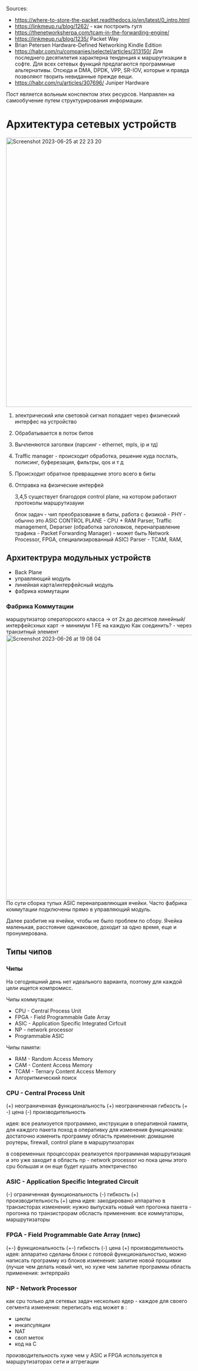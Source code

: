 Sources:
* <https://where-to-store-the-packet.readthedocs.io/en/latest/0_intro.html>
* <https://linkmeup.ru/blog/1262/> - как построить гугл
* <https://thenetworksherpa.com/tcam-in-the-forwarding-engine/>
* <https://linkmeup.ru/blog/1235/> Packet Way
* Brian Petersen Hardware-Defined Networking Kindle Edition
* <https://habr.com/ru/companies/selectel/articles/313150/>
  Для последнего десятилетия характерна тенденция к маршрутизации в софте. Для всех сетевых функций предлагаются программные альтернативы. Отсюда и DMA, DPDK, VPP, SR-IOV, которые и правда позволяют творить невиданные прежде вещи.
* <https://habr.com/ru/articles/307696/> Juniper Hardware



Пост является вольным конспектом этих ресурсов. Направлен на самообучение путем структурирования информации.

# Архитектура сетевых устройств
  
<img width="730" alt="Screenshot 2023-06-25 at 22 23 20" src="https://github.com/DariaShantalova/dariashantalova.github.io/assets/34622678/1c9f1710-5158-441f-bf26-4094e478fb77">

1. электрический или световой сигнал попадает через физический интерфес на устройство
2. Обрабатывается в поток битов
3. Вычленяются заголвки (парсинг - ethernet, mpls, ip и тд)
4. Traffic manager - происходит обработка, решение куда послать, полисинг, буферезация, фильтры, qos и т д
5. Происходит обратное превращение этого всего в биты
6. Отправка на физические интерфей

   3,4,5 существует благодоря control plane, на котором работают протоколы маршрутизауии

   блок задач - чип
   преобразование в биты, работа с физикой - PHY - обычно это ASIC
   CONTROL PLANE - CPU + RAM
   Parser, Traffic management, Deparser (обработка заголовков, перенаправление трафика - Packet Forwarding Manager) -
   может быть Network Processor, FPGA, cпециализированный ASIC)
   Parser - TCAM, RAM,

## Архитектрура модульных устройств
* Back Plane
* управляющий модуль
* линейная карта/интерфейсный модуль
* фабрика коммутации
  
 ### Фабрика Коммутации
 маршрутизатор операторского класса -> от 2х до десятков линейный/интерфейсхных карт -> минимум 1 FE на каждую
 Как соединить? - через транзитный элемент
 <img width="718" alt="Screenshot 2023-06-26 at 19 08 04" src="https://github.com/DariaShantalova/dariashantalova.github.io/assets/34622678/dc2432d1-c079-4268-b39c-36f9ca0e0290">
 По сути сборка тупых ASIC перенаправляющая ячейки. Часто фабрика коммутации подключены прямо в управляющий модуль.

Далее разбитие на ячейки, чтобы не было проблем по сбору.
Ячейка маленькая, расстояние одинаковое, доходит за одно время, еще и пронумерована.


##  Типы чипов
### Чипы
На сегодняшний день нет идеального варианта, поэтому для каждой цели ищется компромисс.

Чипы коммутации:
* CPU - Central Process Unit
* FPGA - Field Programmable Gate Array
* ASIC - Application Specific Integrated Cirfcuit
* NP - network processor
* Programmable ASIC

Чипы памяти:
* RAM - Random Access Memory
* CAM - Content Access Memory
* TCAM - Ternary Content Access Memory
* Алгоритмический поиск

### CPU - Central Process Unit
(+) неограниченная функциональность
(+) неограниченная гибкость
(+ -) цена
(-) производительность

идея: все реализуется программно, инструкции в оперативной памяти, для каждого пакета поход в оперативку
для изменения функционала: достаточно изменить программу
область применения: домашние роутеры, firewall, control plane в маршрутизаторах

в современных процессорах реализуется программная маршрутизация и это уже заходит в область np - network processor
но пока цены этого cpu большая и он еще будет кушать электричество

### ASIC - Application Specific Integrated Circuit
(-) ограниченная функциональность
(-) гибкость
(+) производительность
(+) цена
идея: закодировано аппаратно в транзисторах
изменения: нужно выпускать новый чип
прогонка пакета - прогонка по транзистрорам
обсласть применения: все коммутаторы, маршрутизаторы


### FPGA - Field Programmable Gate Array (плис)
(+-) функциональность
(+-) гибкость
(-) цена
(+) производительность
идея: аппаратно сделаны блоки с готовой функциональностью, можно написать программу из блоков
изменения: залитие новой прошивки (лучше чем делать новый чип, но хуже чем залитие программы
область применения: энтерпрайз


### NP - Network Processor
как cpu только для сетевых задач
несколько ядер - каждое для своего сегмента
изменения: переписать код
может в :
* циклы
* инкапсуляции
* NAT
* своп меток
* код на С

производительность хуже чем у ASIC и FPGA
используется в маршрутизаторах сети и аггрегации



   

  
 
   
